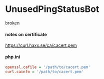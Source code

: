 # UnusedPingStatusBot

broken

#### notes on certificate

https://curl.haxx.se/ca/cacert.pem

#### php.ini

```ini
openssl.cafile = '/path/to/cacert.pem'
curl.cainfo = '/path/to/cacert.pem'
```

